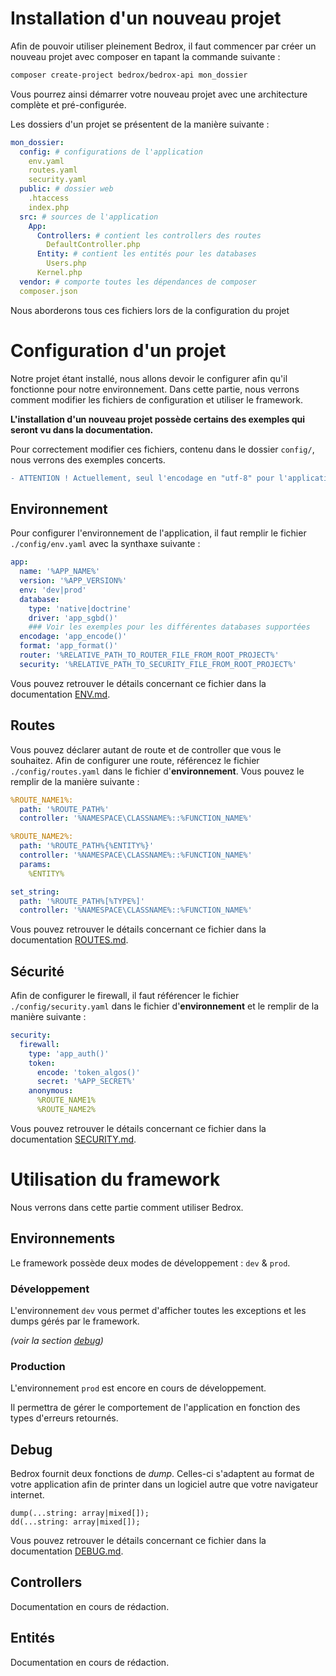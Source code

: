 # Installation d'un nouveau projet
Afin de pouvoir utiliser pleinement Bedrox, il faut commencer par créer un nouveau projet avec composer en tapant la commande suivante :
```bash
composer create-project bedrox/bedrox-api mon_dossier
```
Vous pourrez ainsi démarrer votre nouveau projet avec une architecture complète et pré-configurée.

Les dossiers d'un projet se présentent de la manière suivante :
```yaml
mon_dossier:
  config: # configurations de l'application
    env.yaml
    routes.yaml
    security.yaml
  public: # dossier web
    .htaccess
    index.php
  src: # sources de l'application
    App:
      Controllers: # contient les controllers des routes
        DefaultController.php
      Entity: # contient les entités pour les databases
        Users.php
      Kernel.php
  vendor: # comporte toutes les dépendances de composer
  composer.json
```
Nous aborderons tous ces fichiers lors de la configuration du projet

# Configuration d'un projet
Notre projet étant installé, nous allons devoir le configurer afin qu'il fonctionne pour notre environnement. Dans cette partie, nous verrons comment modifier les fichiers de configuration et utiliser le framework.

__L'installation d'un nouveau projet possède certains des exemples qui seront vu dans la documentation.__

Pour correctement modifier ces fichiers, contenu dans le dossier `config/`, nous verrons des exemples concerts.
```diff
- ATTENTION ! Actuellement, seul l'encodage en "utf-8" pour l'application et les databases est supporté.
```

## Environnement
Pour configurer l'environnement de l'application, il faut remplir le fichier `./config/env.yaml` avec la synthaxe suivante :

```yaml
app:
  name: '%APP_NAME%'
  version: '%APP_VERSION%'
  env: 'dev|prod'
  database:
    type: 'native|doctrine'
    driver: 'app_sgbd()'
    ### Voir les exemples pour les différentes databases supportées
  encodage: 'app_encode()'
  format: 'app_format()'
  router: '%RELATIVE_PATH_TO_ROUTER_FILE_FROM_ROOT_PROJECT%'
  security: '%RELATIVE_PATH_TO_SECURITY_FILE_FROM_ROOT_PROJECT%'
```
Vous pouvez retrouver le détails concernant ce fichier dans la documentation [ENV.md](./docs/ENV.md).

## Routes
Vous pouvez déclarer autant de route et de controller que vous le souhaitez. Afin de configurer une route, référencez le fichier `./config/routes.yaml` dans le fichier d'__environnement__. Vous pouvez le remplir de la manière suivante :

```yaml
%ROUTE_NAME1%:
  path: '%ROUTE_PATH%'
  controller: '%NAMESPACE\CLASSNAME%::%FUNCTION_NAME%'

%ROUTE_NAME2%:
  path: '%ROUTE_PATH%{%ENTITY%}'
  controller: '%NAMESPACE\CLASSNAME%::%FUNCTION_NAME%'
  params:
    %ENTITY%

set_string:
  path: '%ROUTE_PATH%[%TYPE%]'
  controller: '%NAMESPACE\CLASSNAME%::%FUNCTION_NAME%'
```
Vous pouvez retrouver le détails concernant ce fichier dans la documentation [ROUTES.md](./docs/ROUTES.md).

## Sécurité
Afin de configurer le firewall, il faut référencer le fichier `./config/security.yaml` dans le fichier d'__environnement__ et le remplir de la manière suivante :

```yaml
security:
  firewall:
    type: 'app_auth()'
    token:
      encode: 'token_algos()'
      secret: '%APP_SECRET%'
    anonymous:
      %ROUTE_NAME1%
      %ROUTE_NAME2%
```
Vous pouvez retrouver le détails concernant ce fichier dans la documentation [SECURITY.md](./docs/SECURITY.md).

# Utilisation du framework
Nous verrons dans cette partie comment utiliser Bedrox.

## Environnements
Le framework possède deux modes de développement : `dev` & `prod`.

### Développement
L'environnement `dev` vous permet d'afficher toutes les exceptions et les dumps gérés par le framework.

*(voir la section [debug](#debug))*

### Production
L'environnement `prod` est encore en cours de développement.

Il permettra de gérer le comportement de l'application en fonction des types d'erreurs retournés.

## Debug
Bedrox fournit deux fonctions de *dump*. Celles-ci s'adaptent au format de votre application afin de printer dans un logiciel autre que votre navigateur internet.

```text
dump(...string: array|mixed[]);
dd(...string: array|mixed[]);
```
Vous pouvez retrouver le détails concernant ce fichier dans la documentation [DEBUG.md](./docs/DEBUG.md).

## Controllers
Documentation en cours de rédaction.

## Entités
Documentation en cours de rédaction.
